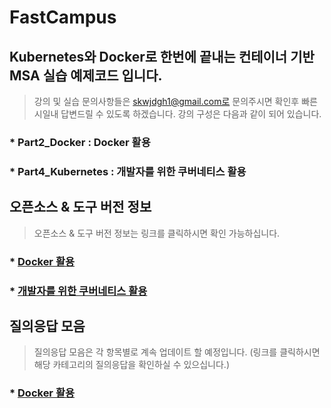 # FastCampus
## Kubernetes와 Docker로 한번에 끝내는 컨테이너 기반 MSA 실습 예제코드 입니다. 
> 강의 및 실습 문의사항들은 skwjdgh1@gmail.com로 문의주시면 확인후 빠른시일내 답변드릴 수 있도록 하겠습니다.
> 강의 구성은 다음과 같이 되어 있습니다.
### * Part2_Docker : Docker 활용
### * Part4_Kubernetes : 개발자를 위한 쿠버네티스 활용

## 오픈소스 & 도구 버전 정보
> 오픈소스 & 도구 버전 정보는 링크를 클릭하시면 확인 가능하십니다.
### * [Docker 활용](Part2_Docker/Version.md)
### * [개발자를 위한 쿠버네티스 활용](Part4_Kubernetes/Version.md)

## 질의응답 모음
> 질의응답 모음은 각 항목별로 계속 업데이트 할 예정입니다.
> (링크를 클릭하시면 해당 카테고리의 질의응답을 확인하실 수 있으십니다.)
### * [Docker 활용](Part2_Docker/QnA.md)
